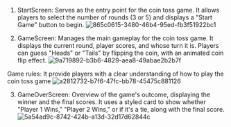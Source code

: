 
1. StartScreen:
   Serves as the entry point for the coin toss game. It allows players to select the number of rounds (3 or 5) and displays a "Start Game" button to begin.
![865c0615-3480-46b4-95ed-fb3f51922bc1](https://github.com/user-attachments/assets/642adda2-dff3-4cf6-a8ba-527c5bdfada2)

2.  GameScreen:
 Manages the main gameplay for the coin toss game. It displays the current round, player scores, and whose turn it is. Players can guess "Heads" or "Tails" by flipping the coin, with an animated coin flip effect. 
![9a719892-b3b6-4829-aea8-49abae2b2b7f](https://github.com/user-attachments/assets/18efba04-5912-4d35-9096-cc688b1392c3)

   Game rules:
   It provide players with a clear understanding of how to play the coin toss game
 ![a2812732-b7f6-47fc-bb78-45475c881126](https://github.com/user-attachments/assets/a22e1fbe-11ee-4658-b3b6-262b1e660046)

3. GameOverScreen:
   Overview of the game's outcome, displaying the winner and the final scores. It uses a styled card to show whether "Player 1 Wins," "Player 2 Wins," or if it's a tie, along with the final score. 
   ![5a54ad9c-8742-424b-a13d-32d17d62844c](https://github.com/user-attachments/assets/33de56bd-5634-451e-b2d5-ae7a15744bda)
